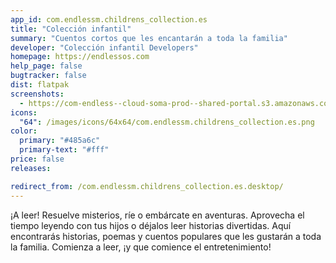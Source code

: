 ```yaml
---
app_id: com.endlessm.childrens_collection.es
title: "Colección infantil"
summary: "Cuentos cortos que les encantarán a toda la familia"
developer: "Colección infantil Developers"
homepage: https://endlessos.com
help_page: false
bugtracker: false
dist: flatpak
screenshots:
  - https://com-endless--cloud-soma-prod--shared-portal.s3.amazonaws.com/apps.347.screenshots.4a99b186-b4bb-46c0-ad1b-08ee7ff8805f_20200110230481088.png
icons:
  "64": /images/icons/64x64/com.endlessm.childrens_collection.es.png
color:
  primary: "#485a6c"
  primary-text: "#fff"
price: false
releases:

redirect_from: /com.endlessm.childrens_collection.es.desktop/
---
```


<p>¡A leer! Resuelve misterios, ríe o embárcate en aventuras. Aprovecha el tiempo leyendo con tus hijos o déjalos leer historias divertidas. Aquí encontrarás historias, poemas y cuentos populares que les gustarán a toda la familia. Comienza a leer, ¡y que comience el entretenimiento!</p>